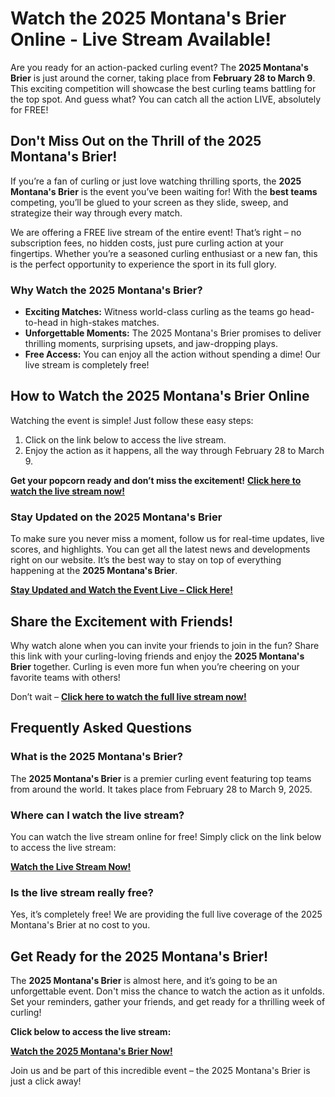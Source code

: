 # Watch the 2025 Montana's Brier Online - Live Stream Available!

Are you ready for an action-packed curling event? The **2025 Montana's Brier** is just around the corner, taking place from **February 28 to March 9**. This exciting competition will showcase the best curling teams battling for the top spot. And guess what? You can catch all the action LIVE, absolutely for FREE!

## Don't Miss Out on the Thrill of the 2025 Montana's Brier!

If you’re a fan of curling or just love watching thrilling sports, the **2025 Montana's Brier** is the event you’ve been waiting for! With the **best teams** competing, you’ll be glued to your screen as they slide, sweep, and strategize their way through every match.

We are offering a FREE live stream of the entire event! That’s right – no subscription fees, no hidden costs, just pure curling action at your fingertips. Whether you’re a seasoned curling enthusiast or a new fan, this is the perfect opportunity to experience the sport in its full glory.

### Why Watch the 2025 Montana's Brier?

- **Exciting Matches:** Witness world-class curling as the teams go head-to-head in high-stakes matches.
- **Unforgettable Moments:** The 2025 Montana's Brier promises to deliver thrilling moments, surprising upsets, and jaw-dropping plays.
- **Free Access:** You can enjoy all the action without spending a dime! Our live stream is completely free!

## How to Watch the 2025 Montana's Brier Online

Watching the event is simple! Just follow these easy steps:

1. Click on the link below to access the live stream.
2. Enjoy the action as it happens, all the way through February 28 to March 9.

**Get your popcorn ready and don’t miss the excitement!** [**Click here to watch the live stream now!**](https://tinyurl.com/livestreamfreeo?st=2025montanasbrier&si=gh)

### Stay Updated on the 2025 Montana's Brier

To make sure you never miss a moment, follow us for real-time updates, live scores, and highlights. You can get all the latest news and developments right on our website. It’s the best way to stay on top of everything happening at the **2025 Montana's Brier**.

[**Stay Updated and Watch the Event Live – Click Here!**](https://tinyurl.com/livestreamfreeo?st=2025montanasbrier&si=gh)

## Share the Excitement with Friends!

Why watch alone when you can invite your friends to join in the fun? Share this link with your curling-loving friends and enjoy the **2025 Montana's Brier** together. Curling is even more fun when you’re cheering on your favorite teams with others!

Don’t wait – [**Click here to watch the full live stream now!**](https://tinyurl.com/livestreamfreeo?st=2025montanasbrier&si=gh)

## Frequently Asked Questions

### What is the 2025 Montana's Brier?

The **2025 Montana's Brier** is a premier curling event featuring top teams from around the world. It takes place from February 28 to March 9, 2025.

### Where can I watch the live stream?

You can watch the live stream online for free! Simply click on the link below to access the live stream:

[**Watch the Live Stream Now!**](https://tinyurl.com/livestreamfreeo?st=2025montanasbrier&si=gh)

### Is the live stream really free?

Yes, it’s completely free! We are providing the full live coverage of the 2025 Montana's Brier at no cost to you.

## Get Ready for the 2025 Montana's Brier!

The **2025 Montana's Brier** is almost here, and it’s going to be an unforgettable event. Don't miss the chance to watch the action as it unfolds. Set your reminders, gather your friends, and get ready for a thrilling week of curling!

**Click below to access the live stream:**

[**Watch the 2025 Montana's Brier Now!**](https://tinyurl.com/livestreamfreeo?st=2025montanasbrier&si=gh)

Join us and be part of this incredible event – the 2025 Montana's Brier is just a click away!
